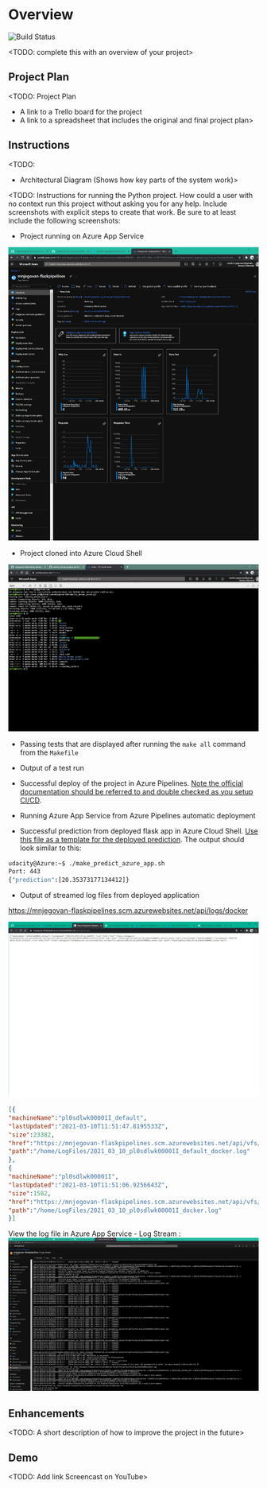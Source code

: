 # Overview

![Build Status](https://dev.azure.com/njegovan/Flask%20Pipelines/_apis/build/status/mnjegovan-lab.udacity_devops_azure_cd?branchName=master&stageName=Deploy%20Web%20App)


<TODO: complete this with an overview of your project>

## Project Plan
<TODO: Project Plan

* A link to a Trello board for the project
* A link to a spreadsheet that includes the original and final project plan>

## Instructions

<TODO:  
* Architectural Diagram (Shows how key parts of the system work)>

<TODO:  Instructions for running the Python project.  How could a user with no context run this project without asking you for any help.  Include screenshots with explicit steps to create that work. Be sure to at least include the following screenshots:

* Project running on Azure App Service

![Azure App Service](./screenshot/azure_app_service.jpg)

* Project cloned into Azure Cloud Shell

![Azure Cloud Shell](./screenshot/cd_git_clone.jpg)

* Passing tests that are displayed after running the `make all` command from the `Makefile`

* Output of a test run

* Successful deploy of the project in Azure Pipelines.  [Note the official documentation should be referred to and double checked as you setup CI/CD](https://docs.microsoft.com/en-us/azure/devops/pipelines/ecosystems/python-webapp?view=azure-devops).

* Running Azure App Service from Azure Pipelines automatic deployment

* Successful prediction from deployed flask app in Azure Cloud Shell.  [Use this file as a template for the deployed prediction](https://github.com/udacity/nd082-Azure-Cloud-DevOps-Starter-Code/blob/master/C2-AgileDevelopmentwithAzure/project/starter_files/flask-sklearn/make_predict_azure_app.sh).
The output should look similar to this:

```bash
udacity@Azure:~$ ./make_predict_azure_app.sh
Port: 443
{"prediction":[20.35373177134412]}
```

* Output of streamed log files from deployed application

> 

https://mnjegovan-flaskpipelines.scm.azurewebsites.net/api/logs/docker

![streamed_log](./screenshot/streamed_log.jpg)

```json
[{
"machineName":"pl0sdlwk00001I_default",
"lastUpdated":"2021-03-10T11:51:47.8195533Z",
"size":23382,
"href":"https://mnjegovan-flaskpipelines.scm.azurewebsites.net/api/vfs/LogFiles/2021_03_10_pl0sdlwk00001I_default_docker.log",
"path":"/home/LogFiles/2021_03_10_pl0sdlwk00001I_default_docker.log"
},
{
"machineName":"pl0sdlwk00001I",
"lastUpdated":"2021-03-10T11:51:06.9256643Z",
"size":1582,
"href":"https://mnjegovan-flaskpipelines.scm.azurewebsites.net/api/vfs/LogFiles/2021_03_10_pl0sdlwk00001I_docker.log",
"path":"/home/LogFiles/2021_03_10_pl0sdlwk00001I_docker.log"
}]
```

View the log file in Azure App Service - Log Stream :
![azure_log_stream](./screenshot/azure_log_stream.jpg)



## Enhancements

<TODO: A short description of how to improve the project in the future>

## Demo 

<TODO: Add link Screencast on YouTube>


